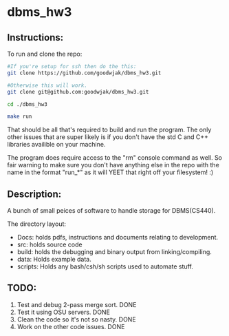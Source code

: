 # dbms_hw3

## Instructions:
To run and clone the repo:

```bash
#If you're setup for ssh then do the this:
git clone https://github.com/goodwjak/dbms_hw3.git

#Otherwise this will work.
git clone git@github.com:goodwjak/dbms_hw3.git

cd ./dbms_hw3

make run
```

That should be all that's required to build and run the program.
The only other issues that are super likely is if you don't have the std
C and C++ libraries availible on your machine.

The program does require access to the "rm" console command as well. So fair
warning to make sure you don't have anything else in the repo with the name in
the format "run_\*" as it will YEET that right off your filesystem! :)



## Description:
A bunch of small peices of software to handle storage for DBMS(CS440).

The directory layout:
- Docs: holds pdfs, instructions and documents relating to development.
- src: holds source code 
- build: holds the debugging and binary output from linking/compiling.
- data: Holds example data.
- scripts: Holds any bash/csh/sh scripts used to automate stuff.



## TODO:

1. Test and debug 2-pass merge sort.    DONE
2. Test it using OSU servers.           DONE
3. Clean the code so it's not so nasty. DONE
4. Work on the other code issues.       DONE
